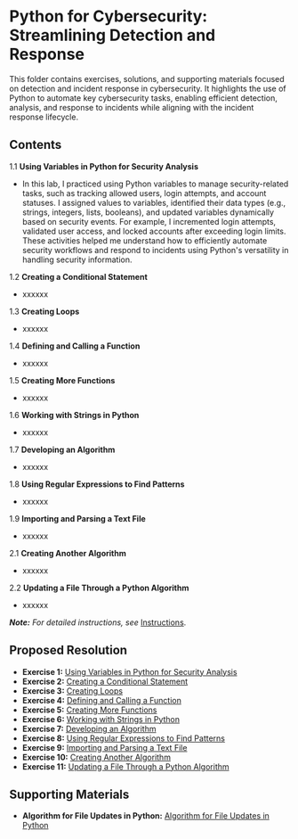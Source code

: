 # Python for Cybersecurity: Streamlining Detection and Response

This folder contains exercises, solutions, and supporting materials focused on detection and incident response in cybersecurity. It highlights the use of Python to automate key cybersecurity tasks, enabling efficient detection, analysis, and response to incidents while aligning with the incident response lifecycle.

## Contents
1.1  **Using Variables in Python for Security Analysis** 
- In this lab, I practiced using Python variables to manage security-related tasks, such as tracking allowed users, login attempts, and account statuses. I assigned values to variables, identified their data types (e.g., strings, integers, lists, booleans), and updated variables dynamically based on security events. For example, I incremented login attempts, validated user access, and locked accounts after exceeding login limits. These activities helped me understand how to efficiently automate security workflows and respond to incidents using Python's versatility in handling security information.

1.2  **Creating a Conditional Statement** 
- xxxxxx

1.3  **Creating Loops** 
- xxxxxx

1.4  **Defining and Calling a Function** 
- xxxxxx

1.5  **Creating More Functions** 
- xxxxxx

1.6  **Working with Strings in Python** 
- xxxxxx

1.7  **Developing an Algorithm** 
- xxxxxx

1.8  **Using Regular Expressions to Find Patterns** 
- xxxxxx

1.9  **Importing and Parsing a Text File** 
- xxxxxx

2.1  **Creating Another Algorithm** 
- xxxxxx

2.2  **Updating a File Through a Python Algorithm** 
- xxxxxx

***Note:** For detailed instructions, see* [Instructions](Instructions.md).

## Proposed Resolution
- **Exercise 1:** [Using Variables in Python for Security Analysis](https://github.com/Hugh-Kumbi/Cybersecurity-Portfolio/blob/main/VIII.%20Python%20Automation/1.1%20Using%20Variables%20in%20Python%20for%20Security%20Analysis.ipynb)
- **Exercise 2:** [Creating a Conditional Statement](https://github.com/Hugh-Kumbi/Cybersecurity-Portfolio/blob/main/VIII.%20Python%20Automation/1.2%20Create%20a%20Conditional%20Statement.ipynb)
- **Exercise 3:** [Creating Loops](https://github.com/Hugh-Kumbi/Cybersecurity-Portfolio/blob/main/VIII.%20Python%20Automation/1.3%20Create%20Loops.ipynb)
- **Exercise 4:** [Defining and Calling a Function](https://github.com/Hugh-Kumbi/Cybersecurity-Portfolio/blob/main/VIII.%20Python%20Automation/1.4%20Creating%20More%20Functions.ipynb)
- **Exercise 5:** [Creating More Functions](https://github.com/Hugh-Kumbi/Cybersecurity-Portfolio/blob/main/VIII.%20Python%20Automation/1.5%20Defining%20and%20Calling%20a%20Function.ipynb)
- **Exercise 6:** [Working with Strings in Python](https://github.com/Hugh-Kumbi/Cybersecurity-Portfolio/blob/main/VIII.%20Python%20Automation/1.6%20Working%20With%20Strings%20in%20Python.ipynb)
- **Exercise 7:** [Developing an Algorithm](https://github.com/Hugh-Kumbi/Cybersecurity-Portfolio/blob/main/VIII.%20Python%20Automation/1.7%20Developing%20an%20Algorithm.ipynb)
- **Exercise 8:** [Using Regular Expressions to Find Patterns](https://github.com/Hugh-Kumbi/Cybersecurity-Portfolio/blob/main/VIII.%20Python%20Automation/1.8%20Using%20Regular%20Expressions%20to%20Find%20Patterns.ipynb)
- **Exercise 9:** [Importing and Parsing a Text File](https://github.com/Hugh-Kumbi/Cybersecurity-Portfolio/blob/main/VIII.%20Python%20Automation/1.9%20Importing%20and%20Parsing%20a%20Text%20File.ipynb)
- **Exercise 10:** [Creating Another Algorithm](https://github.com/Hugh-Kumbi/Cybersecurity-Portfolio/blob/main/VIII.%20Python%20Automation/2.1%20Creating%20Another%20Algorithm.ipynb)
- **Exercise 11:** [Updating a File Through a Python Algorithm](https://github.com/Hugh-Kumbi/Cybersecurity-Portfolio/blob/main/VIII.%20Python%20Automation/2.2%20Updating%20a%20File%20Through%20a%20Python%20Algorithm.ipynb)
 
## Supporting Materials
- **Algorithm for File Updates in Python:** [Algorithm for File Updates in Python](https://github.com/Hugh-Kumbi/Cybersecurity-Portfolio/blob/main/VIII.%20Python%20Automation/Algorithm%20for%20File%20Updates%20in%20Python.pdf)
